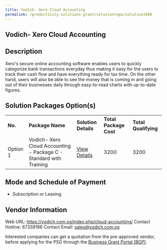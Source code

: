 ```yaml
---
title: Vodich- Xero Cloud Accounting
permalink: /productivity-solutions-grant/solutionrepo/solution1980
---
```


## Vodich- Xero Cloud Accounting

## Description

Xero's secure online accounting software enables users to quickly categorize bank transactions everyday thus making it easy for the users to track their cash flow and have everything ready for tax time. 
On the other hand, users will also be able to see the money that is coming in and going out of their businesses daily through easy-to-read charts with up-to-date figures.

## Solution Packages Option(s)

<table>
<tr>
<td><b>No.</b></td>
<td><b>Package Name</b></td>
<td><b>Solution Details</b></td>
<td><b>Total Package Cost</b></td>
<td><b>Total Qualifying</b></td>
</tr>
<tr>
<td>Option 1</td>
<td>Vodich- Xero Cloud Accounting - Package C - Standard with Training</td>
<td><a href='https://www.gobusiness.gov.sg/images/psg/20200621_Desensitised_Annex_3_Part_3.pdf'>View Details</a></td>
<td>3200</td>
<td>3200</td>
</tr>
</table>

## Mode and Schedule of Payment

 - Subscription or Leasing

## Vendor Information

 Web URL: https://vodich.com.sg/index.php/cloud-accounting/ 
Contact Hotline: 67339196 
Contact Email: sales@vodich.com.sg 


Interested companies can get a quotation from the pre-approved vendor, before applying for the PSG through the <a href='https://www.businessgrants.gov.sg/'>Business Grant Portal (BGP)</a>.
<script src="/jquery/resize-tables.js"></script>
